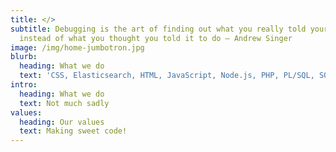 ```yaml
---
title: </>
subtitle: Debugging is the art of finding out what you really told your computer to do
  instead of what you thought you told it to do — Andrew Singer
image: /img/home-jumbotron.jpg
blurb:
  heading: What we do
  text: 'CSS, Elasticsearch, HTML, JavaScript, Node.js, PHP, PL/SQL, SQL'
intro:
  heading: What we do
  text: Not much sadly
values:
  heading: Our values
  text: Making sweet code!
---
```



